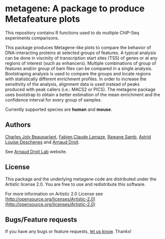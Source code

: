 
metagene: A package to produce Metafeature plots
========================================================


This repository contains R functions used to do multiple ChIP-Seq experiments comparisons.

This package produces Metagene-like plots to compare the behavior of DNA-interacting proteins at selected groups of features. A typical analysis can be done in viscinity of transcription start sites (TSS) of genes or at any regions of interest (such as enhancers). Multiple combinations of group of features and/or group of bam files can be compared in a single analysis. Bootstraping analysis is used to compare the groups and locate regions with statistically different enrichment profiles. In order to increase the sensitivity of the analysis, alignment data is used instead of peaks produced with peak callers (i.e.: MACS2 or PICS). The metagene package uses bootstrap to obtain a better estimation of the mean enrichment and the confidence interval for every group of samples.

Currently supported species are **human** and **mouse**.

## Authors ##

[Charles Joly Beauparlant](http://ca.linkedin.com/pub/charles-joly-beauparlant/89/491/3b3 "Charles Joly Beauparlant"), [Fabien Claude Lamaze](http://ca.linkedin.com/in/fabienlamaze/en "Fabien Claude Lamaze"), [Rawane Samb](http://ca.linkedin.com/in/rawanesamb "Rawane Samb"), [Astrid Louise Deschenes](http://ca.linkedin.com/in/astriddeschenes "Astrid Louise Deschenes") and [Arnaud Droit](http://ca.linkedin.com/in/drarnaud "Arnaud Droit").

See [Arnaud Droit Lab](http://bioinformatique.ulaval.ca/home/ "Arnaud Droit Lab") website.

## License ##

This package and the underlying metagene code are distributed under the Artistic license 2.0. You are free to use and redistribute this software. 

For more information on Artistic 2.0 License see [http://opensource.org/licenses/Artistic-2.0](http://opensource.org/licenses/Artistic-2.0)

## Bugs/Feature requests ##

If you have any bugs or feature requests, [let us know](https://github.com/CharlesJB/metagene/issues). Thanks!
